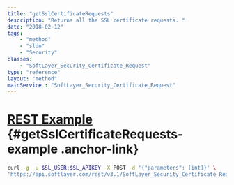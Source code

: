 ```yaml
---
title: "getSslCertificateRequests"
description: "Returns all the SSL certificate requests. "
date: "2018-02-12"
tags:
    - "method"
    - "sldn"
    - "Security"
classes:
    - "SoftLayer_Security_Certificate_Request"
type: "reference"
layout: "method"
mainService : "SoftLayer_Security_Certificate_Request"
---
```


# [REST Example](#getSslCertificateRequests-example) <a href="/article/rest/"><i class="fas fa-question"></i></a> {#getSslCertificateRequests-example .anchor-link} 
```bash
curl -g -u $SL_USER:$SL_APIKEY -X POST -d '{"parameters": [int]}' \
'https://api.softlayer.com/rest/v3.1/SoftLayer_Security_Certificate_Request/getSslCertificateRequests'
```
